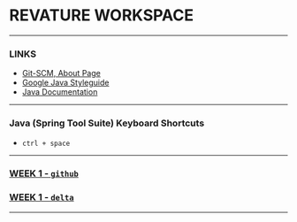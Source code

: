# REVATURE WORKSPACE

---
### LINKS
- [Git-SCM, About Page](https://git-scm.com/about)
- [Google Java Styleguide](https://google.github.io/styleguide/javaguide.html)
- [Java Documentation](https://docs.oracle.com/javase/8/docs/api/index.**html**)

---
### Java (Spring Tool Suite) Keyboard Shortcuts
- `ctrl + space`

---
### [WEEK 1 - `github`]()
### [WEEK 1 - `delta`]()

---